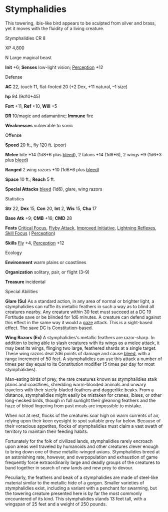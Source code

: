 # Stymphalidies

This towering, ibis-like bird appears to be sculpted from silver and brass, yet it moves with the fluidity of a living creature.

Stymphalidies CR 8

XP 4,800

N Large magical beast

**Init** +6; **Senses** low-light vision; [Perception](/pathfinderRPG/prd/skills/perception.html#_perception) +12

Defense

**AC** 22, touch 11, flat-footed 20 (+2 Dex, +11 natural, –1 size)

**hp** 94 (9d10+45)

**Fort** +11, **Ref** +10, **Will** +5

**DR** 10/magic and adamantine; **Immune** fire

**Weaknesses** vulnerable to sonic

Offense

**Speed** 20 ft., fly 120 ft. (poor)

**Melee** bite +14 (1d8+6 plus [bleed](/pathfinderRPG/prd/monsters/universalMonsterRules.html#_bleed)), 2 talons +14 (1d6+6), 2 wings +9 (1d6+3 plus [bleed](/pathfinderRPG/prd/monsters/universalMonsterRules.html#_bleed))

**Ranged** 2 wing razors +10 (1d6+6 plus [bleed](/pathfinderRPG/prd/monsters/universalMonsterRules.html#_bleed))

**Space** 10 ft.; **Reach** 5 ft.

**Special Attacks** [bleed](/pathfinderRPG/prd/monsters/universalMonsterRules.html#_bleed) (1d6), glare, wing razors

Statistics

**Str** 22, **Dex** 15, **Con** 20, **Int** 2, **Wis** 15, **Cha** 17

**Base Atk** +9; **CMB** +16; **CMD** 28

**Feats** [Critical Focus](/pathfinderRPG/prd/feats.html#_critical-focus), [Flyby Attack](/pathfinderRPG/prd/monsters/monsterFeats.html#_flyby-attack), [Improved Initiative](/pathfinderRPG/prd/feats.html#_improved-initiative), [Lightning Reflexes](/pathfinderRPG/prd/feats.html#_lightning-reflexes), [Skill Focus](/pathfinderRPG/prd/feats.html#_skill-focus) ( [Perception](/pathfinderRPG/prd/skills/perception.html#_perception))

**Skills** [Fly](/pathfinderRPG/prd/skills/fly.html#_fly) +4, [Perception](/pathfinderRPG/prd/skills/perception.html#_perception) +12

Ecology

**Environment** warm plains or coastlines

**Organization** solitary, pair, or flight (3–9)

**Treasure** incidental

Special Abilities

**Glare (Su)** As a standard action, in any area of normal or brighter light, a stymphalidies can ruffle its metallic feathers in such a way as to blind all creatures nearby. Any creature within 30 feet must succeed at a DC 19 Fortitude save or be blinded for 1d6 minutes. A creature can defend against this effect in the same way it would a [gaze](/pathfinderRPG/prd/monsters/universalMonsterRules.html#_gaze) attack. This is a sight-based effect. The save DC is Constitution-based.

**Wing Razors (Ex)** A stymphalidies's metallic feathers are razor-sharp. In addition to being able to slash creatures with its wings as a melee attack, it may beat its wings, flinging two large, feathered shards at a single target. These wing razors deal 2d6 points of damage and cause [bleed](/pathfinderRPG/prd/monsters/universalMonsterRules.html#_bleed), with a range increment of 50 feet. A stymphalidies can use this attack a number of times per day equal to its Constitution modifier (5 times per day for most stymphalidies).

Man-eating birds of prey, the rare creatures known as stymphalidies stalk plains and coastlines, shredding warm-blooded animals and unwary travelers with their steely-bladed feathers and daggerlike beaks. From a distance, stymphalidies might easily be mistaken for cranes, ibises, or other long-necked birds, though in full sunlight their gleaming feathers and the haze of blood lingering from past meals are impossible to mistake.

When not at rest, flocks of the creatures soar high on warm currents of air, relying upon their keen eyesight to spot suitable prey far below. Because of their voracious appetites, flocks of stymphalidies must claim a vast swath of territory to maintain their feeding habits.

Fortunately for the folk of civilized lands, stymphalidies rarely encroach upon areas well traveled by humanoids and other creatures clever enough to bring down one of these metallic-winged avians. Stymphalidies breed at an astonishing rate, however, and overpopulation and exhaustion of game frequently force extraordinarily large and deadly groups of the creatures to band together in search of new lands and new prey to devour.

Peculiarly, the feathers and beak of a stymphalidies are made of steel-like material similar to the metallic hide of a gorgon. Smaller varieties of stymphalidies exist, including a variant with a penchant for swarming, but the towering creature presented here is by far the most commonly encountered of its kind. This stymphalidies stands 13 feet tall, with a wingspan of 25 feet and a weight of 250 pounds.

